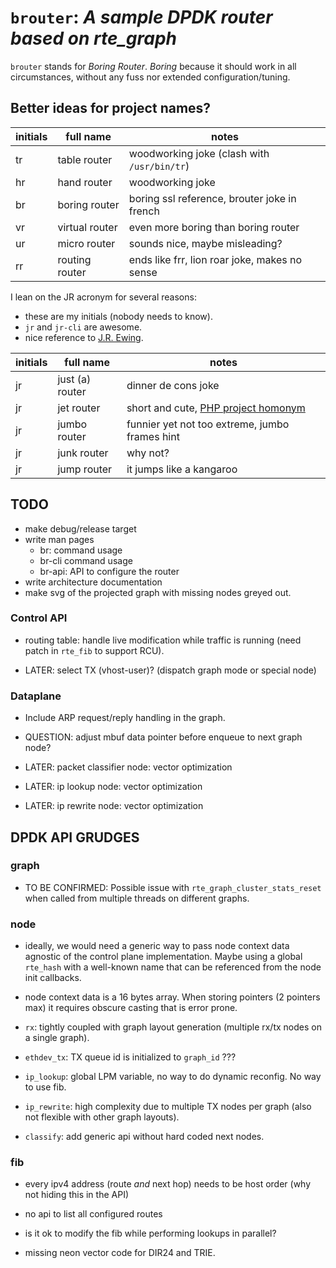 # `brouter`: *A sample DPDK router based on rte_graph*

`brouter` stands for *Boring Router*. *Boring* because it should work in all
circumstances, without any fuss nor extended configuration/tuning.

## Better ideas for project names?

| initials | full name       | notes                                            |
|----------|-----------------|--------------------------------------------------|
| tr       | table router    | woodworking joke (clash with `/usr/bin/tr`)      |
| hr       | hand router     | woodworking joke                                 |
| br       | boring router   | boring ssl reference, brouter joke in french     |
| vr       | virtual router  | even more boring than boring router              |
| ur       | micro router    | sounds nice, maybe misleading?                   |
| rr       | routing router  | ends like frr, lion roar joke, makes no sense    |

I lean on the JR acronym for several reasons:

- these are my initials (nobody needs to know).
- `jr` and `jr-cli` are awesome.
- nice reference to [J.R. Ewing](https://fr.wikipedia.org/wiki/J._R._Ewing).

| initials | full name       | notes                                            |
|----------|-----------------|--------------------------------------------------|
| jr       | just (a) router | dinner de cons joke                              |
| jr       | jet router      | short and cute, [PHP project homonym]            |
| jr       | jumbo router    | funnier yet not too extreme, jumbo frames hint   |
| jr       | junk router     | why not?                                         |
| jr       | jump router     | it jumps like a kangaroo                         |

[PHP project homonym]: https://github.com/sformisano/jetrouter

## TODO

- make debug/release target
- write man pages
    * br: command usage
    * br-cli command usage
    * br-api: API to configure the router
- write architecture documentation
- make svg of the projected graph with missing nodes greyed out.

### Control API

- routing table: handle live modification while traffic is running (need patch
  in `rte_fib` to support RCU).

- LATER: select TX (vhost-user)? (dispatch graph mode or special node)

### Dataplane

- Include ARP request/reply handling in the graph.

- QUESTION: adjust mbuf data pointer before enqueue to next graph node?

- LATER: packet classifier node: vector optimization
- LATER: ip lookup node: vector optimization
- LATER: ip rewrite node: vector optimization

## DPDK API GRUDGES

### graph

- TO BE CONFIRMED: Possible issue with `rte_graph_cluster_stats_reset` when
  called from multiple threads on different graphs.

### node

- ideally, we would need a generic way to pass node context data agnostic of
  the control plane implementation. Maybe using a global `rte_hash` with
  a well-known name that can be referenced from the node init callbacks.

- node context data is a 16 bytes array. When storing pointers (2 pointers max)
  it requires obscure casting that is error prone.

- `rx`: tightly coupled with graph layout generation (multiple rx/tx nodes on
  a single graph).

- `ethdev_tx`: TX queue id is initialized to `graph_id` ???

- `ip_lookup`: global LPM variable, no way to do dynamic reconfig. No way to
  use fib.

- `ip_rewrite`: high complexity due to multiple TX nodes per graph (also not
  flexible with other graph layouts).

- `classify`: add generic api without hard coded next nodes.

### fib

- every ipv4 address (route *and* next hop) needs to be host order (why not
  hiding this in the API)

- no api to list all configured routes

- is it ok to modify the fib while performing lookups in parallel?

- missing neon vector code for DIR24 and TRIE.
